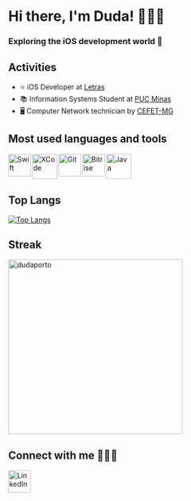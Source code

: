 # Hi there, I'm Duda! 👩🏻‍💻

### Exploring the iOS development world  

## Activities

- ⭐ iOS Developer at [Letras](https://www.letras.mus.br/)
- 📚 Information Systems Student at [PUC Minas](https://www.pucminas.br/destaques/Paginas/default.aspx) 
- 🖥️ Computer Network technician by [CEFET-MG](https://www.cefetmg.br) 


## Most used languages and tools

<a href="https://developer.apple.com/swift/">
<img align="left" alt="Swift"  width="45px" src="https://seeklogo.com/images/S/swift-logo-7927855EB5-seeklogo.com.png" />
</a>
<a href="https://apps.apple.com/br/app/xcode/id497799835?mt=12">
<img align="left" alt="XCode" width="50px" src="https://is5-ssl.mzstatic.com/image/thumb/Purple124/v4/d0/88/2a/d0882a24-5851-8833-ec52-5e2792e7ac8a/Xcode-85-220-0-4-2x.png/1200x630bb.png" /> 
</a>
<a href="https://git-scm.com/">
<img align="left" alt="Git" width=45px" src="https://git-scm.com/images/logos/downloads/Git-Icon-1788C.png" /> 
</a>
<a href="https://www.bitrise.io/">
<img align="left" alt="Bitrise" width="45px" src="https://encrypted-tbn0.gstatic.com/images?q=tbn:ANd9GcQwBfhsPl9ZHqtp-hV9TaLb0NfbNN0iJOkhAg&usqp=CAU" /> 
</a>
<a href="https://www.java.com/">
<img align="left" alt="Java" width=50px" src="https://i.pinimg.com/originals/f1/ea/a7/f1eaa7278f64e27128e062a3de918265.png"/>
</a>


</br>
</br>
</br>


## Top Langs

[![Top Langs](https://github-readme-stats.vercel.app/api/top-langs/?username=dudaporto&layout=compact&hide=c)](https://github.com/dudaporto/github-readme-stats)


## Streak

<p><img align="center" width="350px" src="https://github-readme-streak-stats.herokuapp.com/?user=dudaporto&" alt="dudaporto" /></p>

## Connect with me 🙋🏻‍♀️

<p><a href="https://www.linkedin.com/in/eduardaporto">
<img align="left" alt="LinkedIn" width=45px" src="https://logospng.org/download/linkedin/logo-linkedin-icon-2048.png"/>
</a></p>

